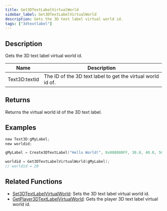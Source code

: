 ```yaml
---
title: Get3DTextLabelVirtualWorld
sidebar_label: Get3DTextLabelVirtualWorld
description: Gets the 3D text label virtual world id.
tags: ["3dtextlabel"]
---
```


<VersionWarn version='omp v1.1.0.2612' />

## Description

Gets the 3D text label virtual world id.

| Name          | Description                                                 |
| ------------- | ----------------------------------------------------------- |
| Text3D:textid | The ID of the 3D text label to get the virtual world id of. |

## Returns

Returns the virtual world id of the 3D text label.

## Examples

```c
new Text3D:gMyLabel;
new worldid;

gMyLabel = Create3DTextLabel("Hello World!", 0x008080FF, 30.0, 40.0, 50.0, 10.0, 20, false);

worldid = Get3DTextLabelVirtualWorld(gMyLabel);
// worldid = 20
```

## Related Functions

- [Set3DTextLabelVirtualWorld](Set3DTextLabelVirtualWorld): Sets the 3D text label virtual world id.
- [GetPlayer3DTextLabelVirtualWorld](GetPlayer3DTextLabelVirtualWorld): Gets the player 3D text label virtual world id.
